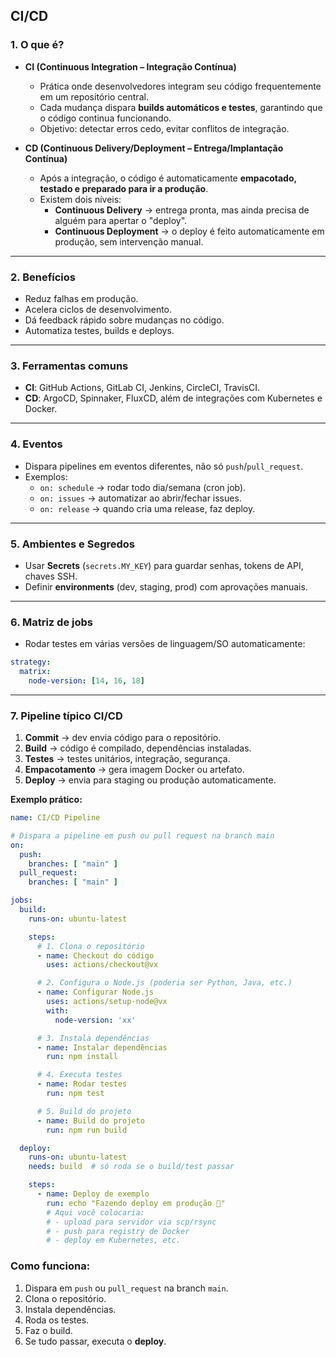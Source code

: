 ## CI/CD

### 1. O que é?
- **CI (Continuous Integration – Integração Contínua)**  
  - Prática onde desenvolvedores integram seu código frequentemente em um repositório central.  
  - Cada mudança dispara **builds automáticos e testes**, garantindo que o código continua funcionando.  
  - Objetivo: detectar erros cedo, evitar conflitos de integração.

- **CD (Continuous Delivery/Deployment – Entrega/Implantação Contínua)**  
  - Após a integração, o código é automaticamente **empacotado, testado e preparado para ir a produção**.  
  - Existem dois níveis:  
    - **Continuous Delivery** → entrega pronta, mas ainda precisa de alguém para apertar o "deploy".  
    - **Continuous Deployment** → o deploy é feito automaticamente em produção, sem intervenção manual.  

---

### 2. Benefícios
- Reduz falhas em produção.  
- Acelera ciclos de desenvolvimento.  
- Dá feedback rápido sobre mudanças no código.  
- Automatiza testes, builds e deploys.  

---

### 3. Ferramentas comuns
- **CI**: GitHub Actions, GitLab CI, Jenkins, CircleCI, TravisCI.  
- **CD**: ArgoCD, Spinnaker, FluxCD, além de integrações com Kubernetes e Docker.  

---

### 4. Eventos
   - Dispara pipelines em eventos diferentes, não só `push`/`pull_request`.  
   - Exemplos:  
     - `on: schedule` → rodar todo dia/semana (cron job).  
     - `on: issues` → automatizar ao abrir/fechar issues.  
     - `on: release` → quando cria uma release, faz deploy.  

---
### 5. Ambientes e Segredos
   - Usar **Secrets** (`secrets.MY_KEY`) para guardar senhas, tokens de API, chaves SSH.  
   - Definir **environments** (dev, staging, prod) com aprovações manuais.  

---
### 6. Matriz de jobs
   - Rodar testes em várias versões de linguagem/SO automaticamente:  
 ```yaml
 strategy:
   matrix:
	 node-version: [14, 16, 18]
 ```

---
### 7. Pipeline típico CI/CD

1. **Commit** → dev envia código para o repositório.  
2. **Build** → código é compilado, dependências instaladas.  
3. **Testes** → testes unitários, integração, segurança.  
4. **Empacotamento** → gera imagem Docker ou artefato.  
5. **Deploy** → envia para staging ou produção automaticamente.  

**Exemplo prático:**
```yml
name: CI/CD Pipeline

# Dispara a pipeline em push ou pull request na branch main
on:
  push:
    branches: [ "main" ]
  pull_request:
    branches: [ "main" ]

jobs:
  build:
    runs-on: ubuntu-latest

    steps:
      # 1. Clona o repositório
      - name: Checkout do código
        uses: actions/checkout@vx

      # 2. Configura o Node.js (poderia ser Python, Java, etc.)
      - name: Configurar Node.js
        uses: actions/setup-node@vx
        with:
          node-version: 'xx'

      # 3. Instala dependências
      - name: Instalar dependências
        run: npm install

      # 4. Executa testes
      - name: Rodar testes
        run: npm test

      # 5. Build do projeto
      - name: Build do projeto
        run: npm run build

  deploy:
    runs-on: ubuntu-latest
    needs: build  # só roda se o build/test passar

    steps:
      - name: Deploy de exemplo
        run: echo "Fazendo deploy em produção 🚀"
        # Aqui você colocaria:
        # - upload para servidor via scp/rsync
        # - push para registry de Docker
        # - deploy em Kubernetes, etc.
```
### Como funciona:
1. Dispara em `push` ou `pull_request` na branch `main`.
2. Clona o repositório.
3. Instala dependências.
4. Roda os testes.
5. Faz o build.
6. Se tudo passar, executa o **deploy**.